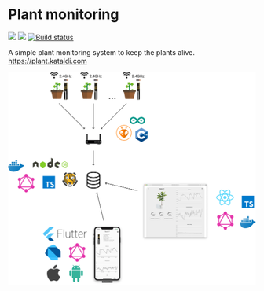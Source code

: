 # Plant monitoring

![](https://github.com/aldis-ameriks/plant-monitoring/workflows/lint/badge.svg?branch=master)
![](https://github.com/aldis-ameriks/plant-monitoring/workflows/e2e/badge.svg?branch=master)
[![Build status](https://build.appcenter.ms/v0.1/apps/cd7957e9-a051-45ce-8955-5841b75efd6d/branches/master/badge)](https://appcenter.ms)

A simple plant monitoring system to keep the plants alive.
https://plant.kataldi.com

<p align="center">
  <img src="./.misc/plant-monitoring.png" width="668">
</p>
